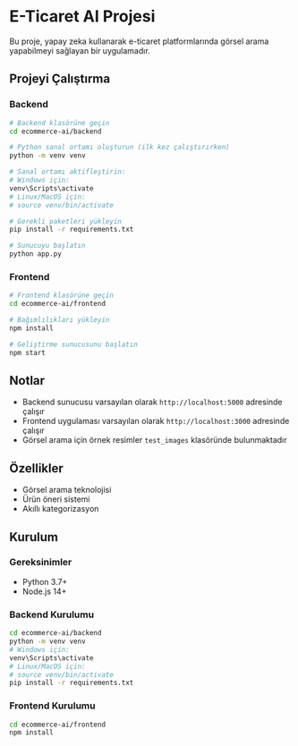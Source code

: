 # E-Ticaret AI Projesi

Bu proje, yapay zeka kullanarak e-ticaret platformlarında görsel arama yapabilmeyi sağlayan bir uygulamadır.

## Projeyi Çalıştırma

### Backend

```bash
# Backend klasörüne geçin
cd ecommerce-ai/backend

# Python sanal ortamı oluşturun (ilk kez çalıştırırken)
python -m venv venv

# Sanal ortamı aktifleştirin:
# Windows için:
venv\Scripts\activate
# Linux/MacOS için:
# source venv/bin/activate

# Gerekli paketleri yükleyin
pip install -r requirements.txt

# Sunucuyu başlatın
python app.py
```

### Frontend

```bash
# Frontend klasörüne geçin
cd ecommerce-ai/frontend

# Bağımlılıkları yükleyin
npm install

# Geliştirme sunucusunu başlatın
npm start
```

## Notlar

- Backend sunucusu varsayılan olarak `http://localhost:5000` adresinde çalışır
- Frontend uygulaması varsayılan olarak `http://localhost:3000` adresinde çalışır
- Görsel arama için örnek resimler `test_images` klasöründe bulunmaktadır

## Özellikler

- Görsel arama teknolojisi
- Ürün öneri sistemi
- Akıllı kategorizasyon

## Kurulum

### Gereksinimler

- Python 3.7+
- Node.js 14+

### Backend Kurulumu

```bash
cd ecommerce-ai/backend
python -m venv venv
# Windows için:
venv\Scripts\activate
# Linux/MacOS için:
# source venv/bin/activate
pip install -r requirements.txt
```

### Frontend Kurulumu

```bash
cd ecommerce-ai/frontend
npm install
```
